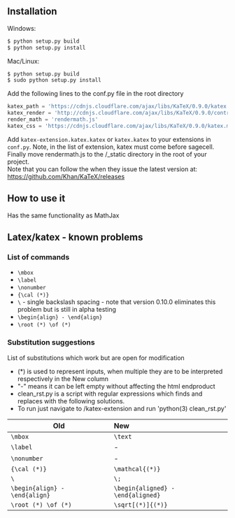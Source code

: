 ## Installation

Windows:

```bash
$ python setup.py build
$ python setup.py install
```

Mac/Linux:

```bash
$ python setup.py build
$ sudo python setup.py install
```

Add the following lines to the conf.py file in the root directory

```python
katex_path = 'https://cdnjs.cloudflare.com/ajax/libs/KaTeX/0.9.0/katex.min.js'
katex_render = 'http://cdnjs.cloudflare.com/ajax/libs/KaTeX/0.9.0/contrib/auto-render.min.js'
render_math = 'rendermath.js'
katex_css = 'https://cdnjs.cloudflare.com/ajax/libs/KaTeX/0.9.0/katex.min.css'
```

Add `katex-extension.katex.katex` or `katex.katex` to your extensions in `conf.py`. Note, in the list of extension, katex must come before sagecell.
Finally move rendermath.js to the /_static directory in the root of your project. </br>
Note that you can follow the when they issue the latest version at:
https://github.com/Khan/KaTeX/releases

## How to use it

Has the same functionality as MathJax

## Latex/katex - known problems
### List of commands
- `\mbox`
- `\label`
- `\nonumber`
- `{\cal (*)}`
- `\` - single backslash spacing - note that version 0.10.0 eliminates this problem but is still in alpha testing
- `\begin{align} - \end{align}`
- `\root (*) \of (*)`

### Substitution suggestions
List of substitutions which work but are open for modification
- (*) is used to represent inputs, when multiple they are to be interpreted respectively in the New column
- "-" means it can be left empty without affecting the html endproduct
- clean_rst.py is a script with regular expressions which finds and replaces with the following solutions.
- To run just navigate to /katex-extension and run 'python(3) clean_rst.py'

<center>

| Old        | New           |
| ------------- |:--------------|
| `\mbox`      | `\text` |
| `\label`      | -      |
| `\nonumber` | -      |
| `{\cal (*)}` | `\mathcal{(*)}`      |
| ` \ ` | ` \; `      |
| `\begin{align} - \end{align}` | `\begin{aligned} - \end{aligned}`      |
| `\root (*) \of (*)` | `\sqrt[(*)]{(*)}`      |

</center>

